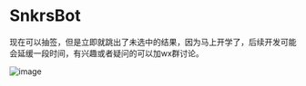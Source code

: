 # SnkrsBot
现在可以抽签，但是立即就跳出了未选中的结果，因为马上开学了，后续开发可能会延缓一段时间，有兴趣或者疑问的可以加wx群讨论。

![image](https://github.com/stvea/SnkrsBot/blob/master/images/微信图片_20190217213818.jpg)
